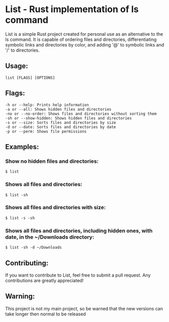 # List - Rust implementation of ls command

List is a simple Rust project created for personal use as an alternative to the ls command. It is capable of ordering files and directories, differentiating symbolic links and directories by color, and adding '@' to symbolic links and '/' to directories.

## Usage:
`list [FLAGS] [OPTIONS]`

## Flags:
    -h or --help: Prints help information
    -a or --all: Shows hidden files and directories
    -no or --no-order: Shows files and directories without sorting them
    -sh or --show-hidden: Shows hidden files and directories
    -s or --size: Sorts files and directories by size
    -d or --date: Sorts files and directories by date
    -p or --perm: Shows file permissions

## Examples:

### Show no hidden files and directories:
`$ list`

### Shows all files and directories:
`$ list -sh`

### Shows all files and directories with size:
`$ list -s -sh`

### Shows all files and directories, including hidden ones, with date, in the ~/Downloads directory:
`$ list -sh -d ~/Downloads`

## Contributing:
If you want to contribute to List, feel free to submit a pull request. Any contributions are greatly appreciated!

## Warning:
This project is not my main project, so be warned that the new versions can take longer then normal to be released
